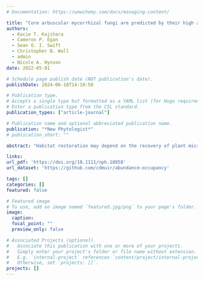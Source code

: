 ```yaml
---
# Documentation: https://wowchemy.com/docs/managing-content/

title: "Core arbuscular mycorrhizal fungi are predicted by their high abundance–occupancy relationship while host‐specific taxa are rare and geographically structured"
authors: 
  - Kacie T. Kajihara
  - Cameron P. Egan
  - Sean O. I. Swift
  - Christopher B. Wall
  - admin
  - Nicole A. Hynson
date: 2022-05-01

# Schedule page publish date (NOT publication's date).
publishDate: 2024-06-10T14:10:50

# Publication type.
# Accepts a single type but formatted as a YAML list (for Hugo requirements).
# Enter a publication type from the CSL standard.
publication_types: ["article-journal"]

# Publication name and optional abbreviated publication name.
publication: "*New Phytologist*"
# publication_short: ""

abstract: "Habitat restoration may depend on the recovery of plant microbial symbionts such as arbuscular mycorrhizal (AM) fungi, but this requires a better understanding of the rules that govern their community assembly. We examined the interactions of soil and host-associated AM fungal communities between remnant and restored patches of subtropical montane forests. While AM fungal richness did not differ between habitat types, community membership did and was influenced by geography, habitat and host. These differences were largely driven by rare host-specific AM fungi that displayed near-complete turnover between forest types, while core AM fungal taxa were highly abundant and ubiquitous. The bipartite networks in the remnant forest were more specialized and hosts more specific than in the restored forest. Host-associated AM fungal communities nested within soil communities in both habitats, but only significantly so in the restored forest. Our results provide evidence that restored and remnant forests harbour the same core fungal symbionts, while rare host-specific taxa differ, and that geography, host identity and taxonomic resolution strongly affect the observed distribution patterns of these fungi. We suggest that host-specific interactions with AM fungi, as well as spatial processes, should be explicitly considered to effectively re-establish target host and symbiont communities."

links:
url_pdf: 'https://doi.org/10.1111/nph.18058'
url_dataset: 'https://github.com/cdmuir/abundance-occupancy'

tags: []
categories: []
featured: false

# Featured image
# To use, add an image named `featured.jpg/png` to your page's folder. 
image:
  caption: 
  focal_point: ""
  preview_only: false

# Associated Projects (optional).
#   Associate this publication with one or more of your projects.
#   Simply enter your project's folder or file name without extension.
#   E.g. `internal-project` references `content/project/internal-project/index.md`.
#   Otherwise, set `projects: []`.
projects: []
---
```

